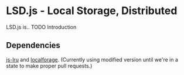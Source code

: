 # LSD.js - Local Storage, Distributed

LSD.js is.. TODO Introduction

## Dependencies
[js-lru](https://github.com/rsms/js-lru) and
[localforage](https://github.com/mozilla/localForage). (Currently using modified
version until we're in a state to make proper pull requests.)
